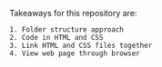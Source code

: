 Takeaways for this repository are:
```
1. Folder structure approach
2. Code in HTML and CSS
3. Link HTML and CSS files together
4. View web page through browser
```
